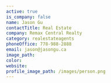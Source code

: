```yaml
---
active: true
is_company: false
name: Jason Gu
contactTitle: Real Estate
company: Remax Central Realty
category: realestateagents
phoneOffice: 778-988-2888
email: jason@jasongu.ca
image_path:
color:
website:
profile_image_path: /images/person.png
---
```



